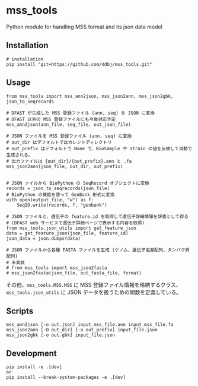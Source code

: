 # mss_tools
Python module for handling MSS format and its json data model

## Installation

```
# installation
pip install "git+https://github.com/ddbj/mss_tools.git"
```

## Usage
```
from mss_tools import mss_ann2json, mss_json2ann, mss_json2gbk, json_to_seqrecords

# DFAST が生成した MSS 登録ファイル (ann, seq) を JSON に変換
# DFAST 以外の MSS 登録ファイルにも今後対応予定
mss_ann2json(ann_file, seq_file, out_json_file)

# JSON ファイルを MSS 登録ファイル (ann, seq) に変換
# out_dir はデフォルトではカレントディレクトリ
# out_prefix はデフォルトで None で、BioSample や strain の値を反映して自動で生成される。
# 出力ファイルは {out_dir}/{out_prefix}.ann と .fa
mss_json2ann(json_file, out_dir, out_prefix)


# JSON ァイルから BioPython の SeqRecord オブジェクトに変換
records = json_to_seqrecords(json_file)
# BioPython の機能を使って GenBank 形式に変換
with open(output_file, "w") as f:
    SeqIO.write(records, f, "genbank")

# JSON ファイルと、遺伝子の feature.id を取得して遺伝子詳細情報を辞書として得る
# (DFAST web サービスで遺伝子詳細ページで表示する内容を取得)
from mss_tools.json_utils import get_feature_json
data = get_feature_json(json_file, feature_id)
json_data = json.dumps(data)

# JSON ファイルから各種 FASTA ファイルを生成 (ゲノム、遺伝子塩基配列、タンパク質配列)
# 未実装
# from mss_tools import mss_json2fasta
# mss_json2fasta(json_file, out_fasta_file, format)

```

その他、`mss_tools.MSS.MSS` に MSS 登録ファイル情報を格納するクラス、`mss_tools.json_utils` に JSON データを扱うための関数を定義している。



## Scripts
```
mss_ann2json [-o out.json] input_mss_file.ann input_mss_file.fa
mss_json2ann [-O out_dir] [-o out_prefix] input_file.json
mss_json2gbk [-o out.gbk] input_file.json
```


## Development
```
pip install -e .[dev]
or 
pip install --break-system-packages -e .[dev]
```

